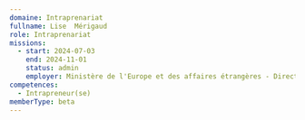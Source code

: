 ```yaml
---
domaine: Intraprenariat
fullname: Lise  Mérigaud
role: Intraprenariat
missions:
  - start: 2024-07-03
    end: 2024-11-01
    status: admin
    employer: Ministère de l'Europe et des affaires étrangères - Direction des Français à l'étranger
competences:
  - Intrapreneur(se)
memberType: beta
---
```

